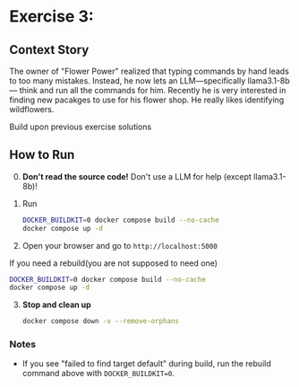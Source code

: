# Exercise 3: 

## Context Story

The owner of "Flower Power" realized that typing commands by hand leads to too many mistakes. Instead, he now lets an LLM—specifically llama3.1-8b — think and run all the commands for him. Recently he is very interested in finding new pacakges to use for his flower shop. He really likes identifying wildflowers.

Build upon previous exercise solutions

## How to Run
0. **Don't read the source code!** Don't use a LLM for help (except llama3.1-8b)!

1. Run

   ```sh
   DOCKER_BUILDKIT=0 docker compose build --no-cache
   docker compose up -d 
   ```
2. Open your browser and go to `http://localhost:5000`

If you need a rebuild(you are not supposed to need one)

   ```sh
   DOCKER_BUILDKIT=0 docker compose build --no-cache
   docker compose up -d
   ```

3. **Stop and clean up**

   ```sh
   docker compose down -v --remove-orphans
   ```

### Notes

- If you see "failed to find target default" during build, run the rebuild command above with `DOCKER_BUILDKIT=0`.

